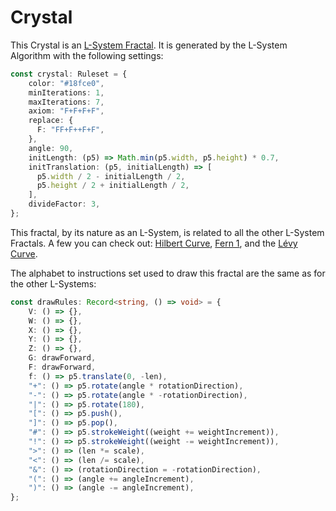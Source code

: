 # Crystal

This Crystal is an [L-System Fractal](https://en.wikipedia.org/wiki/L-system). It is generated by the L-System Algorithm with the following settings: 

```ts
const crystal: Ruleset = {
    color: "#18fce0",
    minIterations: 1,
    maxIterations: 7,
    axiom: "F+F+F+F",
    replace: {
      F: "FF+F++F+F",
    },
    angle: 90,
    initLength: (p5) => Math.min(p5.width, p5.height) * 0.7,
    initTranslation: (p5, initialLength) => [
      p5.width / 2 - initialLength / 2,
      p5.height / 2 + initialLength / 2,
    ],
    divideFactor: 3,
};
```

This fractal, by its nature as an L-System, is related to all the other L-System Fractals. A few you can check out: [Hilbert Curve](/l-system/hilbert-curve), [Fern 1](/l-system/fern-1), and the [Lévy Curve](/l-system/levy-curve).

The alphabet to instructions set used to draw this fractal are the same as for the other L-Systems:

```ts
const drawRules: Record<string, () => void> = {
    V: () => {},
    W: () => {},
    X: () => {},
    Y: () => {},
    Z: () => {},
    G: drawForward,
    F: drawForward,
    f: () => p5.translate(0, -len),
    "+": () => p5.rotate(angle * rotationDirection),
    "-": () => p5.rotate(angle * -rotationDirection),
    "|": () => p5.rotate(180),
    "[": () => p5.push(),
    "]": () => p5.pop(),
    "#": () => p5.strokeWeight((weight += weightIncrement)),
    "!": () => p5.strokeWeight((weight -= weightIncrement)),
    ">": () => (len *= scale),
    "<": () => (len /= scale),
    "&": () => (rotationDirection = -rotationDirection),
    "(": () => (angle += angleIncrement),
    ")": () => (angle -= angleIncrement),
};
```